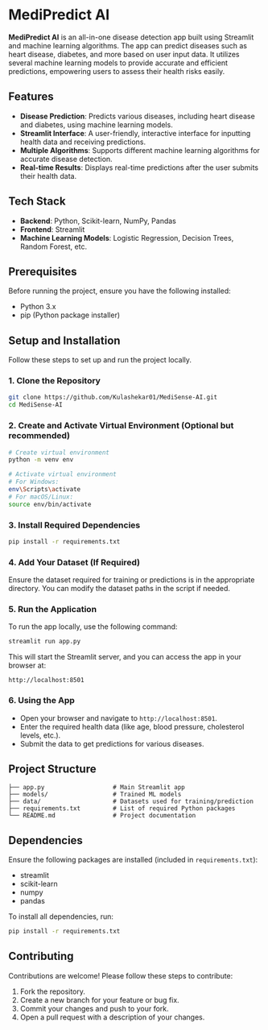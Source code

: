 # MediPredict AI

**MediPredict AI** is an all-in-one disease detection app built using Streamlit and machine learning algorithms. The app can predict diseases such as heart disease, diabetes, and more based on user input data. It utilizes several machine learning models to provide accurate and efficient predictions, empowering users to assess their health risks easily.

## Features

- **Disease Prediction**: Predicts various diseases, including heart disease and diabetes, using machine learning models.
- **Streamlit Interface**: A user-friendly, interactive interface for inputting health data and receiving predictions.
- **Multiple Algorithms**: Supports different machine learning algorithms for accurate disease detection.
- **Real-time Results**: Displays real-time predictions after the user submits their health data.

## Tech Stack

- **Backend**: Python, Scikit-learn, NumPy, Pandas
- **Frontend**: Streamlit
- **Machine Learning Models**: Logistic Regression, Decision Trees, Random Forest, etc.

## Prerequisites

Before running the project, ensure you have the following installed:

- Python 3.x
- pip (Python package installer)

## Setup and Installation

Follow these steps to set up and run the project locally.

### 1. Clone the Repository

```bash
git clone https://github.com/Kulashekar01/MediSense-AI.git
cd MediSense-AI
```

### 2. Create and Activate Virtual Environment (Optional but recommended)

```bash
# Create virtual environment
python -m venv env

# Activate virtual environment
# For Windows:
env\Scripts\activate
# For macOS/Linux:
source env/bin/activate
```

### 3. Install Required Dependencies

```bash
pip install -r requirements.txt
```

### 4. Add Your Dataset (If Required)

Ensure the dataset required for training or predictions is in the appropriate directory. You can modify the dataset paths in the script if needed.

### 5. Run the Application

To run the app locally, use the following command:

```bash
streamlit run app.py
```

This will start the Streamlit server, and you can access the app in your browser at:

```
http://localhost:8501
```

### 6. Using the App

- Open your browser and navigate to `http://localhost:8501`.
- Enter the required health data (like age, blood pressure, cholesterol levels, etc.).
- Submit the data to get predictions for various diseases.

## Project Structure

```
├── app.py                   # Main Streamlit app
├── models/                  # Trained ML models
├── data/                    # Datasets used for training/prediction
├── requirements.txt         # List of required Python packages
└── README.md                # Project documentation
```

## Dependencies

Ensure the following packages are installed (included in `requirements.txt`):

- streamlit
- scikit-learn
- numpy
- pandas

To install all dependencies, run:

```bash
pip install -r requirements.txt
```

## Contributing

Contributions are welcome! Please follow these steps to contribute:

1. Fork the repository.
2. Create a new branch for your feature or bug fix.
3. Commit your changes and push to your fork.
4. Open a pull request with a description of your changes.
